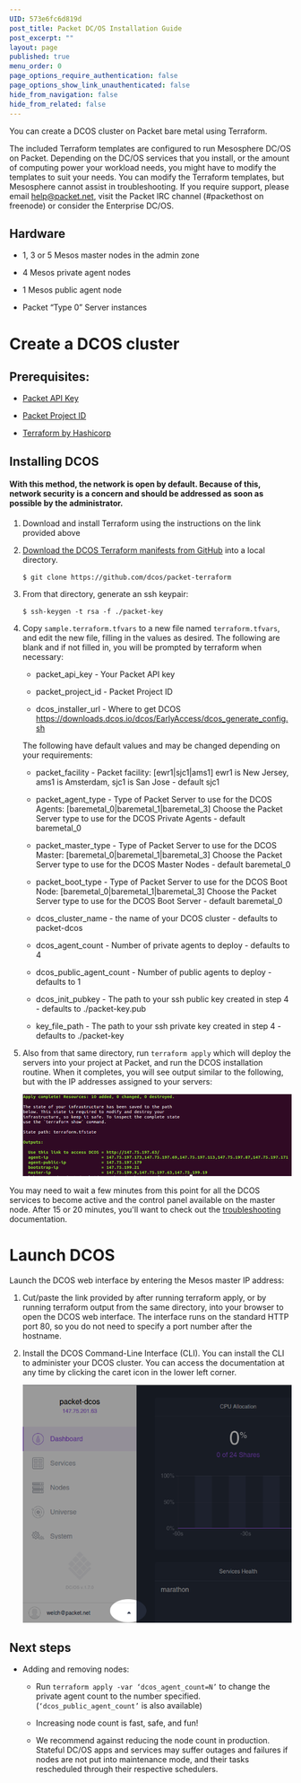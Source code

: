 ```yaml
---
UID: 573e6fc6d819d
post_title: Packet DC/OS Installation Guide
post_excerpt: ""
layout: page
published: true
menu_order: 0
page_options_require_authentication: false
page_options_show_link_unauthenticated: false
hide_from_navigation: false
hide_from_related: false
---
```

You can create a DCOS cluster on Packet bare metal using Terraform.

The included Terraform templates are configured to run Mesosphere DC/OS on Packet. Depending on the DC/OS services that you install, or the amount of computing power your workload needs, you might have to modify the templates to suit your needs. You can modify the Terraform templates, but Mesosphere cannot assist in troubleshooting. If you require support, please email help@packet.net, visit the Packet IRC channel (#packethost on freenode) or consider the Enterprise DC/OS.

## Hardware

*   1, 3 or 5 Mesos master nodes in the admin zone

*   4 Mesos private agent nodes

*   1 Mesos public agent node

*   Packet “Type 0” Server instances

# Create a DCOS cluster

## Prerequisites:

*   [Packet API Key][1]

*   [Packet Project ID][2]

*   [Terraform by Hashicorp][3]

## Installing DCOS

#### With this method, the network is open by default. Because of this, network security is a concern and should be addressed as soon as possible by the administrator.

1.  Download and install Terraform using the instructions on the link provided above

2.  [Download the DCOS Terraform manifests from GitHub][4] into a local directory.
    
        $ git clone https://github.com/dcos/packet-terraform
        

3.  From that directory, generate an ssh keypair:
    
        $ ssh-keygen -t rsa -f ./packet-key
        

4.  Copy `sample.terraform.tfvars` to a new file named `terraform.tfvars`, and edit the new file, filling in the values as desired. The following are blank and if not filled in, you will be prompted by terraform when necessary:
    
    *   packet_api_key - Your Packet API key
    
    *   packet_project_id - Packet Project ID
    
    *   dcos_installer_url - Where to get DCOS https://downloads.dcos.io/dcos/EarlyAccess/dcos_generate_config.sh
    
    The following have default values and may be changed depending on your requirements:
    
    *   packet_facility - Packet facility: [ewr1|sjc1|ams1] ewr1 is New Jersey, ams1 is Amsterdam, sjc1 is San Jose - default sjc1
    
    *   packet_agent_type - Type of Packet Server to use for the DCOS Agents: [baremetal_0|baremetal_1|baremetal_3] Choose the Packet Server type to use for the DCOS Private Agents - default baremetal_0
    
    *   packet_master_type - Type of Packet Server to use for the DCOS Master: [baremetal_0|baremetal_1|baremetal_3] Choose the Packet Server type to use for the DCOS Master Nodes - default baremetal_0
    
    *   packet_boot_type - Type of Packet Server to use for the DCOS Boot Node: [baremetal_0|baremetal_1|baremetal_3] Choose the Packet Server type to use for the DCOS Boot Server - default baremetal_0
    
    *   dcos_cluster_name - the name of your DCOS cluster - defaults to packet-dcos
    
    *   dcos_agent_count - Number of private agents to deploy - defaults to 4
    
    *   dcos_public_agent_count - Number of public agents to deploy - defaults to 1
    
    *   dcos_init_pubkey - The path to your ssh public key created in step 4 - defaults to ./packet-key.pub
    
    *   key_file_path - The path to your ssh private key created in step 4 - defaults to ./packet-key

5.  Also from that same directory, run `terraform apply` which will deploy the servers into your project at Packet, and run the DCOS installation routine. When it completes, you will see output similar to the following, but with the IP addresses assigned to your servers:
    
    ![terraform apply output][5]

You may need to wait a few minutes from this point for all the DCOS services to become active and the control panel available on the master node. After 15 or 20 minutes, you'll want to check out the [troubleshooting][6] documentation.

# Launch DCOS

Launch the DCOS web interface by entering the Mesos master IP address:

1.  Cut/paste the link provided by after running terraform apply, or by running terraform output from the same directory, into your browser to open the DCOS web interface. The interface runs on the standard HTTP port 80, so you do not need to specify a port number after the hostname.

2.  Install the DCOS Command-Line Interface (CLI). You can install the CLI to administer your DCOS cluster. You can access the documentation at any time by clicking the caret icon in the lower left corner.
    
    ![dcos help link][7]

## Next steps

*   Adding and removing nodes:
    
    *   Run `terraform apply -var ‘dcos_agent_count=N’` to change the private agent count to the number specified. (`‘dcos_public_agent_count’` is also available)
    
    *   Increasing node count is fast, safe, and fun!
    
    *   We recommend against reducing the node count in production. Stateful DC/OS apps and services may suffer outages and failures if nodes are not put into maintenance mode, and their tasks rescheduled through their respective schedulers.

 [1]: https://www.packet.net/resources/kb/how-do-i-create-api-keys/
 [2]: https://www.packet.net/preview/kb/where-do-i-locate-my-packet-project-id/
 [3]: https://www.terraform.io/intro/getting-started/install.html
 [4]: https://github.com/dcos/packet-terraform
 [5]: /assets/images/packet_terraform_output.png
 [6]: ../../custom/troubleshooting/
 [7]: /assets/images/packet_help_link.png